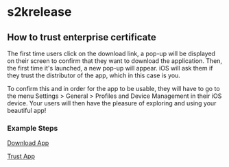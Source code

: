 # s2krelease

## How to trust enterprise certificate
The first time users click on the download link, a pop-up will be displayed on their screen to confirm that they want to download the application. Then, the first time it's launched, a new pop-up will appear. iOS will ask them if they trust the distributor of the app, which in this case is you.

To confirm this and in order for the app to be usable, they will have to go to the menu Settings > General > Profiles and Device Management in their iOS device. Your users will then have the pleasure of exploring and using your beautiful app! 

### Example Steps
[Download App]()

[Trust App]()